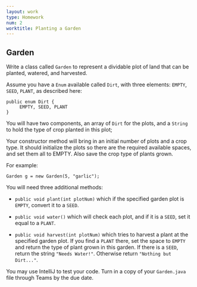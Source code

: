 ```yaml
---
layout: work
type: Homework
num: 2
worktitle: Planting a Garden
---
```


## Garden

Write a class called `Garden` to represent a dividable plot of land that can be
planted, watered, and harvested.

Assume you have a `Enum` available called `Dirt`, with three elements: `EMPTY`, `SEED`, `PLANT`, as described here:

    public enum Dirt {
         EMPTY, SEED, PLANT
    }

You will have two components, an array of `Dirt` for the plots, and a `String` to hold the type of crop planted in this plot;

Your constructor method will bring in an initial number of plots and a crop type.
It should initialize the plots so there are the required available spaces, and set them all to EMPTY. Also save the crop type of plants grown.

For example:

    Garden g = new Garden(5, "garlic");

You will need three additional methods:

* `public void plant(int plotNum)` which if the specified garden plot is `EMPTY`, convert it to a `SEED`.

* `public void water()` which will check each plot, and if it is a `SEED`, set it equal to a `PLANT`.

* `public void harvest(int plotNum)` which tries to harvest a plant at the specified garden plot. If you find a `PLANT` there,
set the space to `EMPTY` and return the type of plant grown in this garden.
If there is a `SEED`,
return the string `"Needs Water!"`. Otherwise return `"Nothing but Dirt..."`.

You may use IntelliJ to test your code. Turn in a copy of your
`Garden.java` file through Teams by the due date.
